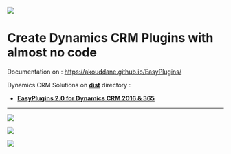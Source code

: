 ![](https://akouddane.github.io/EasyPlugins/images/logo_md.png)
# Create Dynamics CRM Plugins with almost no code

Documentation on : https://akouddane.github.io/EasyPlugins/

Dynamics CRM Solutions on **[dist](https://github.com/Akouddane/EasyPlugins/tree/master/dist)** directory : 
* **[EasyPlugins 2.0 for Dynamics CRM 2016 & 365](https://github.com/Akouddane/EasyPlugins/raw/master/dist/EasyPlugins_2_0_0_0_managed_CRM_8_0.zip)**

---


![](https://akouddane.github.io/EasyPlugins/images/pluginslist.png)


![](https://akouddane.github.io/EasyPlugins/images/plugintriggerinterface.png)


![](https://akouddane.github.io/EasyPlugins/images/scheduledtriggerinterface.png)
